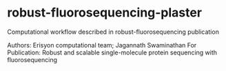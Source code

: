 # robust-fluorosequencing-plaster
Computational workflow described in robust-fluorosequencing publication

Authors: Erisyon computational team; Jagannath Swaminathan
For Publication: Robust and scalable single-molecule protein sequencing with fluorosequencing
